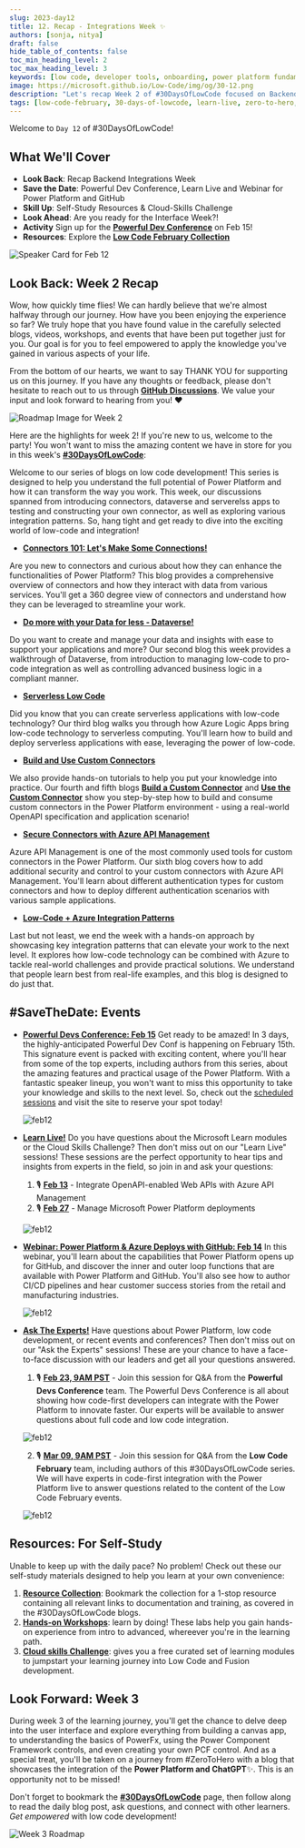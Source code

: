 ```yaml
---
slug: 2023-day12
title: 12. Recap - Integrations Week ✨
authors: [sonja, nitya]
draft: false
hide_table_of_contents: false
toc_min_heading_level: 2
toc_max_heading_level: 3
keywords: [low code, developer tools, onboarding, power platform fundamentals, 30DaysOfLowCode, recap]
image: https://microsoft.github.io/Low-Code/img/og/30-12.png
description: "Let's recap Week 2 of #30DaysOfLowCode focused on Backend Integrations with emphasis on data, security, serverless, connectors and usage patterns - join us at #LowCodeFebruary https://aka.ms/lowcode-february" 
tags: [low-code-february, 30-days-of-lowcode, learn-live, zero-to-hero, ask-the-expert,fusion-teams, power-platform, recap]
---
```


<head>
  <meta name="twitter:url" 
    content="https://microsoft.github.io/Low-Code/blog/2023-day12" />
  <meta name="twitter:title" 
    content="12. Recap - Integrations Week ✨" />
  <meta name="twitter:description" 
    content="Let's recap Week 2 of #30DaysOfLowCode focused on Backend Integrations with emphasis on data, security, serverless, connectors and usage patterns - join us at #LowCodeFebruary https://aka.ms/lowcode-february" />
  <meta name="twitter:image" 
    content="https://microsoft.github.io/Low-Code/img/og/30-12.png" />
  <meta name="twitter:card" content="summary_large_image" />
  <meta name="twitter:creator" 
    content="@nitya" />
  <meta name="twitter:site" content="@AzureAdvocates" /> 
  <link rel="canonical" 
    href="https://microsoft.github.io/Low-Code/blog/2023-day12" />
</head>

Welcome to `Day 12` of #30DaysOfLowCode!

## What We'll Cover
 * **Look Back**: Recap Backend Integrations Week
 * **Save the Date**: Powerful Dev Conference, Learn Live and Webinar for Power Platform and GitHub
 * **Skill Up**: Self-Study Resources & Cloud-Skills Challenge
 * **Look Ahead**: Are you ready for the Interface Week?!
 * **Activity** Sign up for the [**Powerful Dev Conference**](https://learn.microsoft.com/events/learn-events/powerful-devs-2023/?WT.mc_id=javascript-82212-ninarasi) on Feb 15!
 * **Resources**: Explore the [**Low Code February Collection**](https://aka.ms/lowcode-february/collection)

![Speaker Card for Feb 12](./../../../static/img/og/30-12.png)


## **Look Back**: Week 2 Recap

Wow, how quickly time flies! We can hardly believe that we're almost halfway through our journey. How have you been enjoying the experience so far? We truly hope that you have found value in the carefully selected blogs, videos, workshops, and events that have been put together just for you. Our goal is for you to feel empowered to apply the knowledge you've gained in various aspects of your life.

From the bottom of our hearts, we want to say THANK YOU for supporting us on this journey. If you have any thoughts or feedback, please don't hesitate to reach out to us through [**GitHub Discussions**](https://github.com/microsoft/Low-Code/discussions). We value your input and look forward to hearing from you! ❤️


![Roadmap Image for Week 2](./../../../static/img/og/30-roadmap-week2.png)


Here are the highlights for week 2! If you're new to us, welcome to the party! You won't want to miss the amazing content we have in store for you in this week's [**#30DaysOfLowCode**](https://aka.ms/lowcode-february/blog): 

Welcome to our series of blogs on low code development! This series is designed to help you understand the full potential of Power Platform and how it can transform the way you work. This week, our discussions spanned from introducing connectors, dataverse and serverelss apps to testing and constructing your own connector, as well as exploring various integration patterns. So, hang tight and get ready to dive into the exciting world of low-code and integration!

* [**Connectors 101: Let's Make Some Connections!**](https://microsoft.github.io/Low-Code/blog/2023-day6)

Are you new to connectors and curious about how they can enhance the functionalities of Power Platform? This blog provides a comprehensive overview of connectors and how they interact with data from various services. You'll get a 360 degree view of connectors and understand how they can be leveraged to streamline your work.

* [**Do more with your Data for less - Dataverse!**](https://microsoft.github.io/Low-Code/blog/2023-day7)

Do you want to create and manage your data and insights with ease to support your applications and more? Our second blog this week provides a walkthrough of Dataverse, from introduction to managing low-code to pro-code integration as well as controlling advanced business logic in a compliant manner.

* [**Serverless Low Code**](https://microsoft.github.io/Low-Code/blog/2023-day8)

Did you know that you can create serverless applications with low-code technology? Our third blog walks you through how Azure Logic Apps bring low-code technology to serverless computing. You'll learn how to build and deploy serverless applications with ease, leveraging the power of low-code.

* [**Build and Use Custom Connectors**](https://microsoft.github.io/Low-Code/blog/2023-day9-build)

We also provide hands-on tutorials to help you put your knowledge into practice. Our fourth and fifth blogs [**Build a Custom Connector**](https://microsoft.github.io/Low-Code/blog/2023-day9-build) and [**Use the Custom Connector**](https://microsoft.github.io/Low-Code/blog/2023-day9-use) show you step-by-step how to build and consume custom connectors in the Power Platform environment - using a real-world OpenAPI specification and application scenario!

* [**Secure Connectors with Azure API Management**](https://microsoft.github.io/Low-Code/blog/2023-day10)

Azure API Management is one of the most commonly used tools for custom connectors in the Power Platform. Our sixth blog covers how to add additional security and control to your custom connectors with Azure API Management. You'll learn about different authentication types for custom connectors and how to deploy different authentication scenarios with various sample applications.

* [**Low-Code + Azure Integration Patterns**](https://microsoft.github.io/Low-Code/blog/2023-day11)

Last but not least, we end the week with a hands-on approach by showcasing key integration patterns that can elevate your work to the next level. It explores how low-code technology can be combined with Azure to tackle real-world challenges and provide practical solutions. We understand that people learn best from real-life examples, and this blog is designed to do just that.


## **#SaveTheDate**: Events

* [**Powerful Devs Conference: Feb 15**](https://learn.microsoft.com/events/learn-events/powerful-devs-2023/?WT.mc_id=javascript-82212-ninarasi) Get ready to be amazed! In 3 days, the highly-anticipated Powerful Dev Conf is happening on February 15th. This signature event is packed with exciting content, where you'll hear from some of the top experts, including authors from this series, about the amazing features and practical usage of the Power Platform. With a fantastic speaker lineup, you won't want to miss this opportunity to take your knowledge and skills to the next level. So, check out the [scheduled sessions](https://learn.microsoft.com/events/learn-events/powerful-devs-2023/?WT.mc_id=javascript-82212-ninarasi) and visit the site to reserve your spot today!

  ![feb12](./Powerful%20Dev%20Social-Simple1.png)

* [**Learn Live!**](https://aka.ms/lowcode-february/LearnLive) Do you have questions about the Microsoft Learn modules or the Cloud Skills Challenge? Then don't miss out on our "Learn Live" sessions! These sessions are the perfect opportunity to hear tips and insights from experts in the field, so join in and ask your questions: 
  1. 🎙 [**Feb 13**](https://aka.ms/lowcode-february/LearnLive) - Integrate OpenAPI-enabled Web APIs with Azure API Management
  2. 🎙 [**Feb 27**](https://aka.ms/lowcode-february/LearnLive) - Manage Microsoft Power Platform deployments

  ![feb12](./LearnLive.png)

* [**Webinar: Power Platform & Azure Deploys with GitHub: Feb 14**](https://mktoevents.com/Microsoft+Event/383091/157-GQE-382) In this webinar, you'll learn about the capabilities that Power Platform opens up for GitHub, and discover the inner and outer loop functions that are available with Power Platform and GitHub. You'll also see how to author CI/CD pipelines and hear customer success stories from the retail and manufacturing industries. 

  ![feb12](./webinar.png)


* [**Ask The Experts!**](http://localhost:3000/Low-Code/lowcode-february/Video-Live#ask-the-experts) Have questions about Power Platform, low code development, or recent events and conferences? Then don't miss out on our "Ask the Experts" sessions! These are your chance to have a face-to-face discussion with our leaders and get all your questions answered.
    1. 🎙 [**Feb 23, 9AM PST**](https://aka.ms/ATE0223/RSVP ) - Join this session for Q&A from the **Powerful Devs Conference** team. The Powerful Devs Conference is all about showing how code-first developers can integrate with the Power Platform to innovate faster. Our experts will be available to answer questions about full code and low code integration.

    ![feb12](./ate_powerfuldev.png)

    2. 🎙 [**Mar 09, 9AM PST**](https://aka.ms/ATE0309/RSVP) - Join this session for Q&A from the **Low Code February** team, including authors of this #30DaysOfLowCode series. We will have experts in code-first integration with the Power Platform live to answer questions related to the content of the Low Code February events.

    ![feb12](./ate_lowcodefeb.png)

## **Resources:** For Self-Study

Unable to keep up with the daily pace? No problem! Check out these our self-study materials designed to help you learn at your own convenience:
1. [**Resource Collection**](https://aka.ms/lowcode-february/collection): Bookmark the collection for a 1-stop resource containing all relevant links to documentation and training, as covered in the #30DaysOfLowCode blogs. 
2. [**Hands-on Workshops**](https://aka.ms/lowcode-february/workshop): learn by doing! These labs help you gain hands-on experience from intro to advanced, whereever you're in the learning path. 
3. [**Cloud skills Challenge**](https://aka.ms/lowcode-february/challenge): gives you a free curated set of learning modules to jumpstart your learning journey into Low Code and Fusion development. 

## **Look Forward**: Week 3

During week 3 of the learning journey, you'll get the chance to delve deep into the user interface and explore everything from building a canvas app, to understanding the basics of PowerFx, using the Power Component Framework controls, and even creating your own PCF control. And as a special treat, you'll be taken on a journey from #ZeroToHero with a blog that showcases the integration of the **Power Platform and ChatGPT**✨. This is an opportunity not to be missed!


Don't forget to bookmark the [**#30DaysOfLowCode**](https://aka.ms/lowcode-february/blog) page, then follow along to read the daily blog post, ask questions, and connect with other learners. _Get empowered_ with low code development!

![Week 3 Roadmap](./../../../static/img/og/30-week3.png)